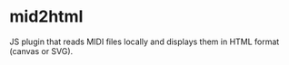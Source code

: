 mid2html
========

JS plugin that reads MIDI files locally and displays them in HTML format (canvas or SVG).

